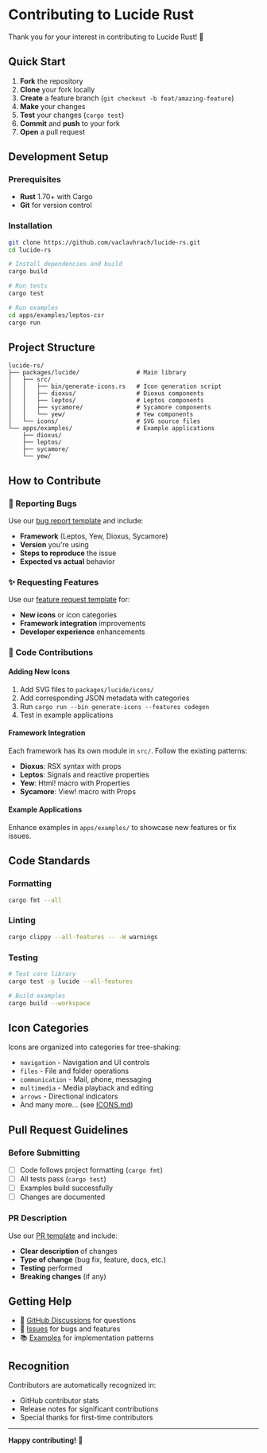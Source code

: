 # Contributing to Lucide Rust

Thank you for your interest in contributing to Lucide Rust! 🎨

## Quick Start

1. **Fork** the repository
2. **Clone** your fork locally
3. **Create** a feature branch (`git checkout -b feat/amazing-feature`)
4. **Make** your changes
5. **Test** your changes (`cargo test`)
6. **Commit** and **push** to your fork
7. **Open** a pull request

## Development Setup

### Prerequisites

- **Rust** 1.70+ with Cargo
- **Git** for version control

### Installation

```bash
git clone https://github.com/vaclavhrach/lucide-rs.git
cd lucide-rs

# Install dependencies and build
cargo build

# Run tests
cargo test

# Run examples
cd apps/examples/leptos-csr
cargo run
```

## Project Structure

```
lucide-rs/
├── packages/lucide/                # Main library
│   ├── src/
│   │   ├── bin/generate-icons.rs   # Icon generation script
│   │   ├── dioxus/                 # Dioxus components
│   │   ├── leptos/                 # Leptos components  
│   │   ├── sycamore/               # Sycamore components
│   │   └── yew/                    # Yew components
│   └── icons/                      # SVG source files
└── apps/examples/                  # Example applications
    ├── dioxus/
    ├── leptos/
    ├── sycamore/
    └── yew/
```

## How to Contribute

### 🐛 Reporting Bugs

Use our [bug report template](.github/ISSUE_TEMPLATE/bug_report.yml) and include:

- **Framework** (Leptos, Yew, Dioxus, Sycamore)
- **Version** you're using
- **Steps to reproduce** the issue
- **Expected vs actual** behavior

### ✨ Requesting Features

Use our [feature request template](.github/ISSUE_TEMPLATE/feature_request.yml) for:

- **New icons** or icon categories
- **Framework integration** improvements
- **Developer experience** enhancements

### 🔧 Code Contributions

#### Adding New Icons

1. Add SVG files to `packages/lucide/icons/`
2. Add corresponding JSON metadata with categories
3. Run `cargo run --bin generate-icons --features codegen`
4. Test in example applications

#### Framework Integration

Each framework has its own module in `src/`. Follow the existing patterns:

- **Dioxus**: RSX syntax with props
- **Leptos**: Signals and reactive properties
- **Yew**: Html! macro with Properties
- **Sycamore**: View! macro with Props

#### Example Applications

Enhance examples in `apps/examples/` to showcase new features or fix issues.

## Code Standards

### Formatting

```bash
cargo fmt --all
```

### Linting

```bash
cargo clippy --all-features -- -W warnings
```

### Testing

```bash
# Test core library
cargo test -p lucide --all-features

# Build examples
cargo build --workspace
```

## Icon Categories

Icons are organized into categories for tree-shaking:

- `navigation` - Navigation and UI controls
- `files` - File and folder operations
- `communication` - Mail, phone, messaging
- `multimedia` - Media playback and editing
- `arrows` - Directional indicators
- And many more... (see [ICONS.md](ICONS.md))

## Pull Request Guidelines

### Before Submitting

- [ ] Code follows project formatting (`cargo fmt`)
- [ ] All tests pass (`cargo test`)
- [ ] Examples build successfully
- [ ] Changes are documented

### PR Description

Use our [PR template](.github/pull_request_template.md) and include:

- **Clear description** of changes
- **Type of change** (bug fix, feature, docs, etc.)
- **Testing** performed
- **Breaking changes** (if any)

## Getting Help

- 💬 [GitHub Discussions](https://github.com/vaclavhrach/lucide-rs/discussions) for questions
- 🐛 [Issues](https://github.com/vaclavhrach/lucide-rs/issues) for bugs and features
- 📚 [Examples](apps/examples/) for implementation patterns

## Recognition

Contributors are automatically recognized in:

- GitHub contributor stats
- Release notes for significant contributions
- Special thanks for first-time contributors

---

**Happy contributing!** 🚀
